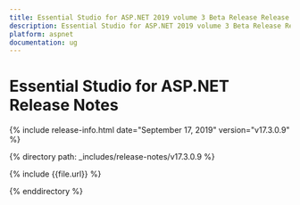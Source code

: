 ```yaml
---
title: Essential Studio for ASP.NET 2019 volume 3 Beta Release Release Notes  
description: Essential Studio for ASP.NET 2019 volume 3 Beta Release Release Notes  
platform: aspnet
documentation: ug
---
```


# Essential Studio for ASP.NET  Release Notes  

{% include release-info.html date="September 17, 2019"  version="v17.3.0.9" %} 


{% directory path: _includes/release-notes/v17.3.0.9 %}

{% include {{file.url}} %}

{% enddirectory %}